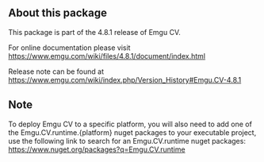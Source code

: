 ## About this package

This package is part of the 4.8.1 release of Emgu CV. 

For online documentation please visit
<https://www.emgu.com/wiki/files/4.8.1/document/index.html>

Release note can be found at
<https://www.emgu.com/wiki/index.php/Version_History#Emgu.CV-4.8.1>

## Note

To deploy Emgu CV to a specific platform, you will also need to add one of the Emgu.CV.runtime.{platform} nuget packages to your executable project, use the following link to search for an Emgu.CV.runtime nuget packages:
<https://www.nuget.org/packages?q=Emgu.CV.runtime>
